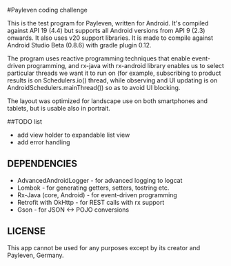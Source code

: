 #Payleven coding challenge

This is the test program for Payleven, written for Android. It's compiled against API 19 (4.4) but supports all Android versions from API 9 (2.3) onwards. It also uses v20 support libraries. It is made to compile against Android Studio Beta (0.8.6) with gradle plugin 0.12. 

The program uses reactive programming techniques that enable event-driven programming, and rx-java with rx-android library enables us to select particular threads we want it to run on (for example, subscribing to product results is on Schedulers.io() thread, while observing and UI updating is on AndroidSchedulers.mainThread()) so as to avoid UI blocking.

The layout was optimized for landscape use on both smartphones and tablets, but is usable also in portrait.

##TODO list

- add view holder to expandable list view
- add error handling

## DEPENDENCIES

- AdvancedAndroidLogger - for advanced logging to logcat
- Lombok - for generating getters, setters, tostring etc.
- Rx-Java (core, Android) - for event-driven programming
- Retrofit with OkHttp - for REST calls with rx support
- Gson - for JSON <-> POJO conversions

## LICENSE

This app cannot be used for any purposes except by its creator and Payleven, Germany.